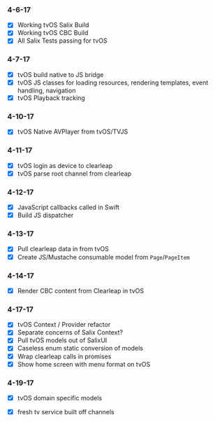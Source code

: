 ### 4-6-17
 - [x] Working tvOS Salix Build
 - [x] Working tvOS CBC Build
 - [x] All Salix Tests passing for tvOS
  
### 4-7-17
 - [x] tvOS build native to JS bridge
 - [x] tvOS JS classes for loading resources, rendering templates, event handling, navigation
 - [x] tvOS Playback tracking
  
### 4-10-17
 - [x] tvOS Native AVPlayer from tvOS/TVJS
 
### 4-11-17
 - [x] tvOS login as device to clearleap
 - [x] tvOS parse root channel from clearleap
 
### 4-12-17 
 - [x] JavaScript callbacks called in Swift
 - [x] Build JS dispatcher 
 
### 4-13-17
 - [x] Pull clearleap data in from tvOS
 - [x] Create JS/Mustache consumable model from `Page`/`PageItem`

### 4-14-17
 - [x] Render CBC content from Clearleap in tvOS
 
### 4-17-17
 - [x] tvOS Context / Provider refactor
 - [x] Separate concerns of Salix Context?
 - [x] Pull tvOS models out of SalixUI
 - [x] Caseless enum static conversion of models 
 - [x] Wrap clearleap calls in promises
 - [x] Show home screen with menu format on tvOS
 
### 4-19-17
 - [x] tvOS domain specific models
 - [x] fresh tv service built off channels

